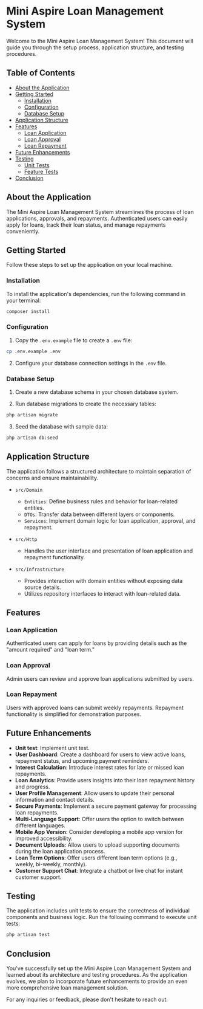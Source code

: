 # Mini Aspire Loan Management System

Welcome to the Mini Aspire Loan Management System! This document will guide you through the setup process, application structure, and testing procedures.

## Table of Contents

- [About the Application](#about-the-application)
- [Getting Started](#getting-started)
  - [Installation](#installation)
  - [Configuration](#configuration)
  - [Database Setup](#database-setup)
- [Application Structure](#application-structure)
- [Features](#features)
  - [Loan Application](#loan-application)
  - [Loan Approval](#loan-approval)
  - [Loan Repayment](#loan-repayment)
- [Future Enhancements](#future-enhancements)
- [Testing](#testing)
  - [Unit Tests](#unit-tests)
  - [Feature Tests](#feature-tests)
- [Conclusion](#conclusion)

## About the Application

The Mini Aspire Loan Management System streamlines the process of loan applications, approvals, and repayments. Authenticated users can easily apply for loans, track their loan status, and manage repayments conveniently.

## Getting Started

Follow these steps to set up the application on your local machine.

### Installation

To install the application's dependencies, run the following command in your terminal:

```bash
composer install
```

### Configuration

1. Copy the `.env.example` file to create a `.env` file:

```bash
cp .env.example .env
```

2. Configure your database connection settings in the `.env` file.

### Database Setup

1. Create a new database schema in your chosen database system.

2. Run database migrations to create the necessary tables:

```bash
php artisan migrate
```

3. Seed the database with sample data:

```bash
php artisan db:seed
```

## Application Structure

The application follows a structured architecture to maintain separation of concerns and ensure maintainability.

- `src/Domain`
  - `Entities`: Define business rules and behavior for loan-related entities.
  - `DTOs`: Transfer data between different layers or components.
  - `Services`: Implement domain logic for loan application, approval, and repayment.
  
- `src/Http`
  - Handles the user interface and presentation of loan application and repayment functionality.
  
- `src/Infrastructure`
  - Provides interaction with domain entities without exposing data source details.
  - Utilizes repository interfaces to interact with loan-related data.

## Features

### Loan Application

Authenticated users can apply for loans by providing details such as the "amount required" and "loan term."

### Loan Approval

Admin users can review and approve loan applications submitted by users.

### Loan Repayment

Users with approved loans can submit weekly repayments. Repayment functionality is simplified for demonstration purposes.

## Future Enhancements

- **Unit test**: Implement unit test.
- **User Dashboard**: Create a dashboard for users to view active loans, repayment status, and upcoming payment reminders.
- **Interest Calculation**: Introduce interest rates for late or missed loan repayments.
- **Loan Analytics**: Provide users insights into their loan repayment history and progress.
- **User Profile Management**: Allow users to update their personal information and contact details.
- **Secure Payments**: Implement a secure payment gateway for processing loan repayments.
- **Multi-Language Support**: Offer users the option to switch between different languages.
- **Mobile App Version**: Consider developing a mobile app version for improved accessibility.
- **Document Uploads**: Allow users to upload supporting documents during the loan application process.
- **Loan Term Options**: Offer users different loan term options (e.g., weekly, bi-weekly, monthly).
- **Customer Support Chat**: Integrate a chatbot or live chat for instant customer support.

## Testing

The application includes unit tests to ensure the correctness of individual components and business logic. Run the following command to execute unit tests:

```bash
php artisan test
```


## Conclusion

You've successfully set up the Mini Aspire Loan Management System and learned about its architecture and testing procedures. As the application evolves, we plan to incorporate future enhancements to provide an even more comprehensive loan management solution.

For any inquiries or feedback, please don't hesitate to reach out.
